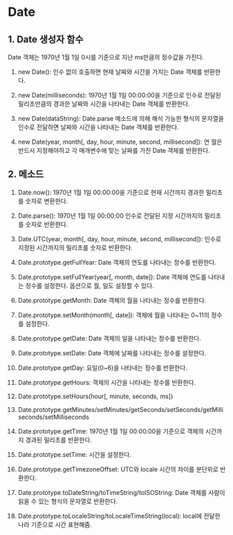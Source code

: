 # Date

## 1. Date 생성자 함수

Date 객체는 1970년 1월 1일 0시를 기준으로 지난 ms만큼의 정수값을 가진다.

1. new Date(): 인수 없이 호출하면 현재 날짜와 시간을 가지는 Date 객체를 반환한다.

2. new Date(milliseconds):  1970년 1월 1일 00:00:00을 기준으로 인수로 전달된 밀리초만큼의 경과한 날짜와 시간을 나타내는 Date 객체를 반환한다.

3. new Date(dataString): Date.parse 메소드에 의해 해석 가능한 형식의 문자열을 인수로 전달하면 날짜와 시간을 나타내는 Date 객체를 반환한다.

4. new Date(year, month[, day, hour, minute, second, millisecond]): 연 월은 반드시 지정해야하고 각 매개변수에 맞는 날짜를 가진 Date 객체를 반환한다.

## 2. 메소드

1. Date.now(): 1970년 1월 1일 00:00:00을 기준으로 현재 시간까지 경과한 밀리초를 숫자로 변환한다.

2. Date.parse(): 1970년 1월 1일 00:00:00 인수로 전달된 지정 시간까지의 밀리초를 숫자로 반환한다.

3. Date.UTC(year, month[, day, hour, minute, second, millisecond]): 인수로 지정된 시간까지의 밀리초를 숫자로 반환한다.

4. Date.prototype.getFullYear: Date 객체의 연도를 나타내는 정수를 반환한다.

5. Date.prototype.setFullYear(year[, month, date]): Date 객체에 연도를 나타내는 정수를 설정한다. 옵션으로 월, 일도 설정할 수 있다.

6. Date.prototype.getMonth: Date 객체의 월을 나타내는 정수를 반환한다.

7. Date.prototype.setMonth(month[, date]): 객체에 월을 나타내는 0~11의 정수를 설정한다.

8. Date.prototype.getDate: Date 객체의 일을 나타내는 정수를 반환한다.

9. Date.prototype.setDate: Date 객체에 날짜를 나타내는 정수를 설정한다.

10. Date.prototype.getDay: 요일(0~6)을 나타내는 정수를 반환한다.

11. Date.prototype.getHours: 객체의 시간을 나타내는 정수를 반환한다.

12. Date.prototype.setHours(hour[, minute, seconds, ms])

13. Date.prototype.getMinutes/setMinutes/getSeconds/setSeconds/getMilliseconds/setMilliseconds

14. Date.prototype.getTime: 1970년 1월 1일 00:00:00을 기준으로 객체의 시간까지 경과된 밀리초를 반환한다.

15. Date.prototype.setTime: 시간을 설정한다.

16. Date.prototype.getTimezoneOffset: UTC와 locale 시간의 차이를 분단위로 반환한다.

17. Date.prototype.toDateString/toTimeString/toISOString: Date 객체를 사람이 읽을 수 있는 형식의 문자열로 반환한다.

18. Date.prototype.toLocaleString/toLocaleTimeString(local): local에 전달한 나라 기준으로 시간 표현해줌.
